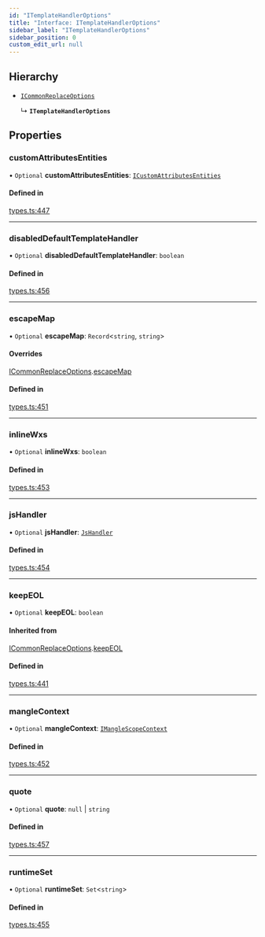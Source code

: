 ```yaml
---
id: "ITemplateHandlerOptions"
title: "Interface: ITemplateHandlerOptions"
sidebar_label: "ITemplateHandlerOptions"
sidebar_position: 0
custom_edit_url: null
---
```


## Hierarchy

- [`ICommonReplaceOptions`](ICommonReplaceOptions.md)

  ↳ **`ITemplateHandlerOptions`**

## Properties

### customAttributesEntities

• `Optional` **customAttributesEntities**: [`ICustomAttributesEntities`](../#icustomattributesentities)

#### Defined in

[types.ts:447](https://github.com/sonofmagic/weapp-tailwindcss/blob/54db673b/src/types.ts#L447)

___

### disabledDefaultTemplateHandler

• `Optional` **disabledDefaultTemplateHandler**: `boolean`

#### Defined in

[types.ts:456](https://github.com/sonofmagic/weapp-tailwindcss/blob/54db673b/src/types.ts#L456)

___

### escapeMap

• `Optional` **escapeMap**: `Record`<`string`, `string`\>

#### Overrides

[ICommonReplaceOptions](ICommonReplaceOptions.md).[escapeMap](ICommonReplaceOptions.md#escapemap)

#### Defined in

[types.ts:451](https://github.com/sonofmagic/weapp-tailwindcss/blob/54db673b/src/types.ts#L451)

___

### inlineWxs

• `Optional` **inlineWxs**: `boolean`

#### Defined in

[types.ts:453](https://github.com/sonofmagic/weapp-tailwindcss/blob/54db673b/src/types.ts#L453)

___

### jsHandler

• `Optional` **jsHandler**: [`JsHandler`](../#jshandler)

#### Defined in

[types.ts:454](https://github.com/sonofmagic/weapp-tailwindcss/blob/54db673b/src/types.ts#L454)

___

### keepEOL

• `Optional` **keepEOL**: `boolean`

#### Inherited from

[ICommonReplaceOptions](ICommonReplaceOptions.md).[keepEOL](ICommonReplaceOptions.md#keepeol)

#### Defined in

[types.ts:441](https://github.com/sonofmagic/weapp-tailwindcss/blob/54db673b/src/types.ts#L441)

___

### mangleContext

• `Optional` **mangleContext**: [`IMangleScopeContext`](IMangleScopeContext.md)

#### Defined in

[types.ts:452](https://github.com/sonofmagic/weapp-tailwindcss/blob/54db673b/src/types.ts#L452)

___

### quote

• `Optional` **quote**: ``null`` \| `string`

#### Defined in

[types.ts:457](https://github.com/sonofmagic/weapp-tailwindcss/blob/54db673b/src/types.ts#L457)

___

### runtimeSet

• `Optional` **runtimeSet**: `Set`<`string`\>

#### Defined in

[types.ts:455](https://github.com/sonofmagic/weapp-tailwindcss/blob/54db673b/src/types.ts#L455)
